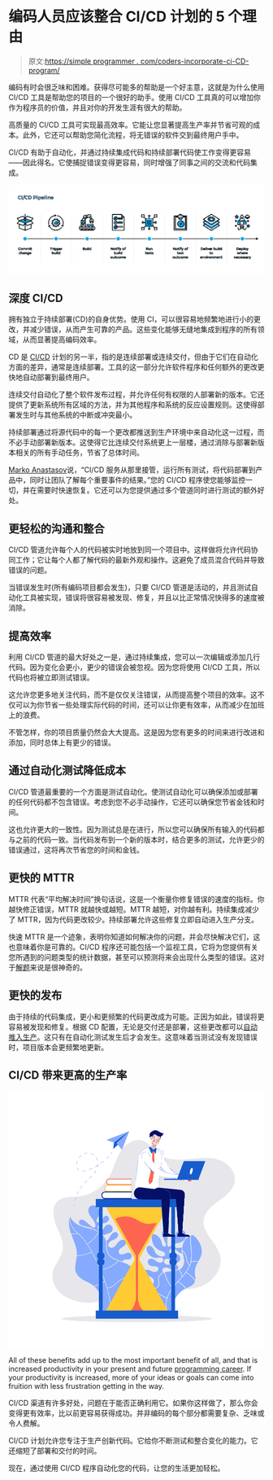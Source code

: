 # 编码人员应该整合 CI/CD 计划的 5 个理由

> 原文:[https://simple programmer . com/coders-incorporate-ci-CD-program/](https://simpleprogrammer.com/coders-incorporate-ci-cd-program/)

编码有时会很乏味和困难。获得尽可能多的帮助是一个好主意，这就是为什么使用 CI/CD 工具是帮助您的项目的一个很好的助手。使用 CI/CD 工具真的可以增加你作为程序员的价值，并且对你的开发生涯有很大的帮助。

高质量的 CI/CD 工具可实现最高效率。它能让您显著提高生产率并节省可观的成本。此外，它还可以帮助您简化流程，将无错误的软件交到最终用户手中。

CI/CD 有助于自动化，并通过持续集成代码和持续部署代码使工作变得更容易——因此得名。它使捕捉错误变得更容易，同时增强了同事之间的交流和代码集成。

![CI/CD program](img/eea211634a3fb59b1440967ec815b5a9.png)

## 深度 CI/CD

拥有独立于持续部署(CD)的自身优势。使用 CI，可以很容易地频繁地进行小的更改，并减少错误，从而产生可靠的产品。这些变化能够无缝地集成到程序的所有领域，从而显著提高编码效率。

CD 是 [CI/CD](https://semaphoreci.com/cicd) 计划的另一半，指的是连续部署或连续交付，但由于它们在自动化方面的差异，通常是连续部署。工具的这一部分允许软件程序和任何额外的更改更快地自动部署到最终用户。

连续交付自动化了整个软件发布过程，并允许任何有权限的人部署新的版本。它还提供了更新系统所有区域的方法，并为其他程序和系统的反应设置规则。这使得部署发生时与其他系统的中断或冲突最小。

持续部署通过将源代码中的每一个更改都推送到生产环境中来自动化这一过程，而不必手动部署新版本。这使得它比连续交付系统更上一层楼，通过消除与部署新版本相关的所有手动任务，节省了总体时间。

[Marko Anastasov](https://semaphoreci.com/blog/2017/07/27/what-is-the-difference-between-continuous-integration-continuous-deployment-and-continuous-delivery.html#:~:text=Continuous%20Delivery%20(CD)%20is%20a,the%20entire%20software%20release%20process.&text=Continuous%20Deployment%20is%20a%20step,explicit%20approval%20from%20a%20developer.)说，“CI/CD 服务从那里接管，运行所有测试，将代码部署到产品中，同时让团队了解每个重要事件的结果。”您的 CI/CD 程序使您能够监控一切，并在需要时快速恢复。它还可以为您提供通过多个管道同时进行测试的额外好处。

## 更轻松的沟通和整合

CI/CD 管道允许每个人的代码被实时地放到同一个项目中。这样做将允许代码协同工作；它让每个人都了解代码的最新外观和操作。这避免了成员混合代码并导致错误的问题。

当错误发生时(所有编码项目都会发生)，只要 CI/CD 管道是活动的，并且测试自动化工具被实现，错误将很容易被发现、修复，并且以比正常情况快得多的速度被消除。

## 提高效率

利用 CI/CD 管道的最大好处之一是，通过持续集成，您可以一次编辑或添加几行代码。因为变化会更小，更少的错误会被忽视。因为您将使用 CI/CD 工具，所以代码也将被立即测试错误。

这允许您更多地关注代码，而不是仅仅关注错误，从而提高整个项目的效率。这不仅可以为你节省一些处理实际代码的时间，还可以让你更有效率，从而减少在加班上的浪费。

不管怎样，你的项目质量仍然会大大提高。这是因为您有更多的时间来进行改进和添加，同时总体上有更少的错误。

## 通过自动化测试降低成本

CI/CD 管道最重要的一个方面是测试自动化。使测试自动化可以确保添加或部署的任何代码都不包含错误。考虑到您不必手动操作，它还可以确保您节省金钱和时间。

这也允许更大的一致性。因为测试总是在进行，所以您可以确保所有输入的代码都与之前的代码一致。当代码发布到一个新的版本时，结合更多的测试，允许更少的错误通过，这将再次节省您的时间和金钱。

## 更快的 MTTR

MTTR 代表“平均解决时间”换句话说，这是一个衡量你修复错误的速度的指标。你越快修正错误，MTTR 就越快或越短。MTTR 越短，对你越有利。持续集成减少了 MTTR，因为代码更改较少。持续部署允许这些修复立即自动进入生产分支。

快速 MTTR 是一个迹象，表明你知道如何解决你的问题，并会尽快解决它们，这也意味着你是可靠的。CI/CD 程序还可能包括一个监视工具，它将为您提供有关您所遇到的问题类型的统计数据，甚至可以预测将来会出现什么类型的错误。这对于[解题](https://simpleprogrammer.com/1-skill-saved-my-life/)来说是很神奇的。

## 更快的发布

由于持续的代码集成，更小和更频繁的代码更改成为可能。正因为如此，错误将更容易被发现和修复。根据 CD 配置，无论是交付还是部署，这些更改都可以[自动推入生产](https://medium.com/the-telegraph-engineering/continuous-release-practices-are-evolving-here-is-our-story-2a4d164e9cac)。这只有在自动化测试发生后才会发生。这意味着当测试没有发现错误时，项目版本会更频繁地更新。

## CI/CD 带来更高的生产率

![CI/CD program](img/bfa90d3b13b1dbef605b9d70ef6b5552.png)

All of these benefits add up to the most important benefit of all, and that is increased productivity in your present and future [programming career](http://www.amazon.com/exec/obidos/ASIN/B073X6GNJ1/makithecompsi-20). If your productivity is increased, more of your ideas or goals can come into fruition with less frustration getting in the way.

CI/CD 渠道有许多好处，问题在于能否正确利用它。如果你这样做了，那么你会变得更有效率，比以前更容易获得成功。并非编码的每个部分都需要复杂、乏味或令人费解。

CI/CD 计划允许您专注于生产创新代码。它给你不断测试和整合变化的能力。它还缩短了部署和交付的时间。

现在，通过使用 CI/CD 程序自动化您的代码，让您的生活更加轻松。